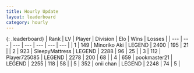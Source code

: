 ```yaml
---
title: Hourly Update
layout: leaderboard
category: hourly
---
```


{: .leaderboard}
| Rank | LV | Player | Division | Elo | Wins | Losses |
| --- | --- | --- | --- | --- | --- | --- |
| <span data-change="0">1</span> | 149 | <span title="ID: 456466">Minoriko Aki</span> | LEGEND | <span data-change="0">2400</span> | <span data-change="0">195</span> | <span data-change="0">21</span> |
| <span data-change="0">2</span> | 923 | <span title="ID: 153129">SleepyMattress</span> | LEGEND | <span data-change="0">2288</span> | <span data-change="0">96</span> | <span data-change="0">25</span> |
| <span data-change="0">3</span> | 112 | <span title="ID: 725085">Player725085</span> | LEGEND | <span data-change="-10">2278</span> | <span data-change="1">200</span> | <span data-change="1">68</span> |
| <span data-change="0">4</span> | 659 | <span title="ID: 652474">pookmaster21</span> | LEGEND | <span data-change="0">2255</span> | <span data-change="0">118</span> | <span data-change="0">58</span> |
| <span data-change="0">5</span> | 352 | <span title="ID: 614761">onii chan</span> | LEGEND | <span data-change="0">2248</span> | <span data-change="0">74</span> | <span data-change="0">5</span> |